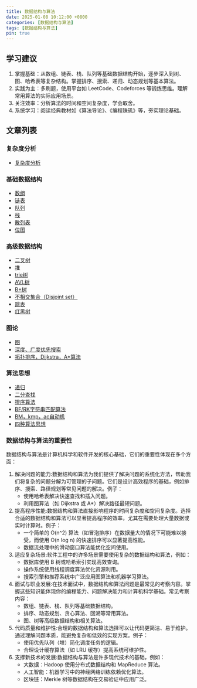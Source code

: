 ```yaml
---
title: 数据结构与算法
date: 2025-01-08 10:12:00 +0800
categories: [数据结构与算法]
tags: [数据结构与算法]
pin: true
---
```



## 学习建议

1. 掌握基础：从数组、链表、栈、队列等基础数据结构开始，逐步深入到树、图、哈希表等复杂结构。掌握排序、搜索、递归、动态规划等基本算法。
2. 实践为主：多刷题，使用平台如 LeetCode、Codeforces 等锻炼思维。理解常用算法的实际应用场景。
3. 关注效率：分析算法的时间和空间复杂度，学会取舍。
4. 系统学习：阅读经典教材如《算法导论》、《编程珠玑》等，夯实理论基础。

## 文章列表

### 复杂度分析

- [复杂度分析](https://jasonbourne723.github.io/posts/complexity/)

### 基础数据结构

- [数组](https://jasonbourne723.github.io/posts/array/)
- [链表](https://jasonbourne723.github.io/posts/link-list/)
- [队列](https://jasonbourne723.github.io/posts/queue/)
- [栈](https://jasonbourne723.github.io/posts/stack/)
- [散列表](https://jasonbourne723.github.io/posts/hash-table/)
- [位图](https://jasonbourne723.github.io/posts/bit-map/)

### 高级数据结构

- [二叉树](https://jasonbourne723.github.io/posts/binary-tree/)
- [堆](https://jasonbourne723.github.io/posts/heap/)
- [trie树](https://jasonbourne723.github.io/posts/trie/)
- [AVL树](https://jasonbourne723.github.io/posts/avl-tree/)
- [B+树](https://jasonbourne723.github.io/posts/b+tree/)
- [不相交集合（Disjoint set）](https://jasonbourne723.github.io/posts/disjoint-set/)
- [跳表](https://jasonbourne723.github.io/posts/skip-list/)
- [红黑树](https://jasonbourne723.github.io/posts/red-black-tree/)

### 图论

- [图](https://jasonbourne723.github.io/posts/graph/)
- [深度、广度优先搜索](https://jasonbourne723.github.io/posts/deep-search/)
- [拓扑排序，Dijkstra，A*算法](https://jasonbourne723.github.io/posts/dijkstra/)

### 算法思想

- [递归](https://jasonbourne723.github.io/posts/recursion/)
- [二分查找](https://jasonbourne723.github.io/posts/binary-search/)
- [排序算法](https://jasonbourne723.github.io/posts/insert-merge-sort)
- [BF/RK字符串匹配算法](https://jasonbourne723.github.io/posts/bf-rk/)
- [BM，kmp，ac自动机](https://jasonbourne723.github.io/posts/bm-kmp/)
- [四种算法思想](https://jasonbourne723.github.io/posts/algorithm-thinking/)

### 数据结构与算法的重要性

数据结构与算法是计算机科学和软件开发的核心基础，它们的重要性体现在多个方面：

1. 解决问题的能力:数据结构和算法为我们提供了解决问题的系统化方法，帮助我们将复杂的问题分解为可管理的子问题。它们是设计高效程序的基础，例如排序、搜索、路径规划等常见问题的解决。例子：
	- 使用哈希表解决快速查找和插入问题。
	- 利用图算法（如 Dijkstra 或 A*）解决路径最短问题。
2. 提高程序性能:数据结构和算法直接影响程序的时间复杂度和空间复杂度。选择合适的数据结构和算法可以显著提高程序的效率，尤其在需要处理大量数据或实时计算时。例子：
	- 一个简单的 O(n^2) 算法（如冒泡排序）在数据量大的情况下可能难以接受，而使用 O(n log n) 的快速排序可以显著提高性能。
	- 数据流处理中的滑动窗口算法能优化空间使用。
3. 适应复杂场景:软件工程中的许多场景需要使用复杂的数据结构和算法，例如：
	- 数据库使用 B 树或哈希索引实现高效查询。
	- 操作系统使用线程调度算法优化资源利用。
	- 搜索引擎和推荐系统中广泛应用图算法和机器学习算法。
4. 面试与职业发展:在技术面试中，数据结构和算法问题是最常见的考察内容。掌握这些知识能体现你的编程能力、问题解决能力和计算机科学基础。常见考察内容：
	- 数组、链表、栈、队列等基础数据结构。
	- 排序、动态规划、贪心算法、回溯等常用算法。
	- 图、树等高级数据结构和相关算法。
5. 代码质量和维护性:合理的数据结构和算法选择可以让代码更简洁、易于维护。通过理解问题本质，能避免复杂和低效的实现方案。例子：
	- 使用优先队列（堆）简化调度任务的逻辑。
	- 合理设计缓存算法（如 LRU 缓存）提高系统可维护性。
6. 支撑新技术的发展:数据结构与算法是许多现代技术的基础，例如：
	- 大数据：Hadoop 使用分布式数据结构和 MapReduce 算法。
	- 人工智能：机器学习中的神经网络训练依赖优化算法。
	- 区块链：Merkle 树等数据结构在交易验证中应用广泛。

